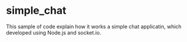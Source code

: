 # simple_chat
This sample of code explain how it works a simple chat applicatin, which developed using Node.js and socket.io.
